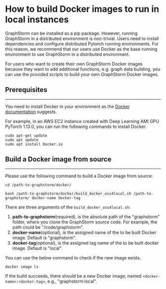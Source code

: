 # How to build Docker images to run in local instances

GraphStorm can be installed as a pip package. However, running GraphStorm in a distributed environment is non-trivial.
Users need to install dependencies and configure distributed Pytorch running environments. For this reason, we
recommend that our users use Docker as the base running environment to use GraphStorm in a distributed environment.

For users who want to create their own GraphStorm Docker images because they want to add additional functions,
e.g. graph data building, you can use the provided scripts to build your own GraphStorm Docker images.

## Prerequisites
-----------------
You need to install Docker in your environment as the [Docker documentation](https://docs.Docker.com/get-Docker/)
suggests.

For example, in an AWS EC2 instance created with Deep Learning AMI GPU PyTorch 1.13.0, you can run
the following commands to install Docker.
```shell
sudo apt-get update
sudo apt update
sudo apt install Docker.io
```

## Build a Docker image from source
---------------

Please use the following command to build a Docker image from source:
```shell
cd /path-to-graphstorm/docker/

bash /path-to-graphstorm/docker/build_docker_oss4local.sh /path-to-graphstorm/ docker-name docker-tag
```

There are three arguments of the `build_docker_oss4local.sh`:

1. **path-to-graphstorm**(required), is the absolute path of the "graphstorm" folder, where you
clone the GraphStorm source code. For example, the path could be "/code/graphstorm".
2. **docker-name**(optional), is the assigned name of the to be built Docker image. Default is
"graphstorm".
3. **docker-tag**(optional), is the assigned tag name of the to be built docker image. Default is
"local".

You can use the below command to check if the new image exists.
```shell
docker image ls
```
If the build succeeds, there should be a new Docker image, named `<docker-name>:<docker-tag>`, e.g., "graphstorm:local".
